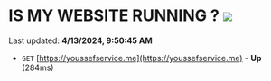 # IS MY WEBSITE RUNNING ? [![](https://img.shields.io/static/v1?label=Sponsor&message=%E2%9D%A4&logo=GitHub&color=%23fe8e86)](https://github.com/sponsors/<username>)

Last updated: **4/13/2024, 9:50:45 AM**

- `GET` [https://youssefservice.me](https://youssefservice.me) - **Up** (284ms)
